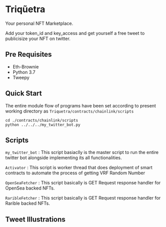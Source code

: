 # Triqũetra

Your personal NFT Marketplace.

Add your token_id and key_access and get yourself a free tweet to publicisize your NFT on twitter.

## Pre Requisites

- Eth-Brownie
- Python 3.7
- Tweepy

## Quick Start

The entire module flow of programs have been set according to present working directory as `Triquetra/contracts/chainlink/scripts`

```
cd ./contracts/chainlink/scripts
python ../../../my_twitter_bot.py
```

## Scripts

`my_twitter_bot` : This script basiaclly is the master script to run the entire twitter bot alongside implementing its all functionalities.

`Activator` : This script is worker thread that does deployment of smart contracts to automate the process of getting VRF Random Number 

`OpenSeaFetcher` : This script basically is GET Request response handler for OpenSea backed NFTs.

`RaribleFetcher` : This script basically is GET Request response handler for Rarible backed NFTs.

## Tweet Illustrations